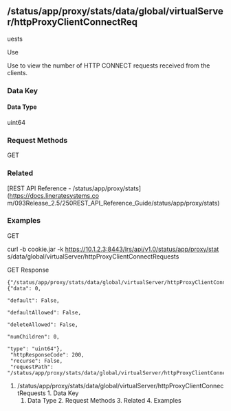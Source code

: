 ## /status/app/proxy/stats/data/global/virtualServer/httpProxyClientConnectReq
uests

Use

Use to view the number of HTTP CONNECT requests received from the clients.

### Data Key

#### Data Type

uint64

### Request Methods

GET

### Related

[REST API Reference - /status/app/proxy/stats](https://docs.lineratesystems.co
m/093Release_2.5/250REST_API_Reference_Guide/status/app/proxy/stats)

### Examples

GET

curl -b cookie.jar -k https://10.1.2.3:8443/lrs/api/v1.0/status/app/proxy/stat
s/data/global/virtualServer/httpProxyClientConnectRequests

GET Response

    
    {"/status/app/proxy/stats/data/global/virtualServer/httpProxyClientConnectRequests": {"data": 0,
                                                                                        "default": False,
                                                                                        "defaultAllowed": False,
                                                                                        "deleteAllowed": False,
                                                                                        "numChildren": 0,
                                                                                        "type": "uint64"},
     "httpResponseCode": 200,
     "recurse": False,
     "requestPath": "/status/app/proxy/stats/data/global/virtualServer/httpProxyClientConnectRequests"}
    

  1. /status/app/proxy/stats/data/global/virtualServer/httpProxyClientConnectRequests
    1. Data Key
      1. Data Type
    2. Request Methods
    3. Related
    4. Examples

